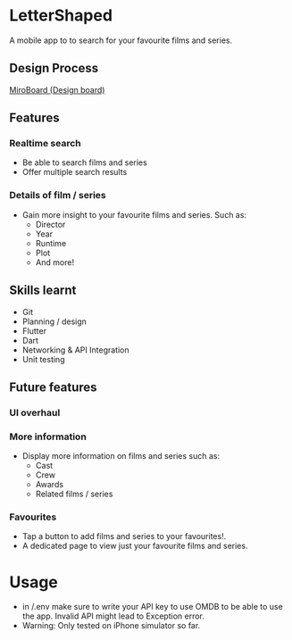 # LetterShaped
A mobile app to to search for your favourite films and series.

## Design Process
[MiroBoard (Design board)](https://miro.com/app/board/uXjVLGx54KI=/?share_link_id=367163497943)

## Features

### Realtime search

* Be able to search films and series 
* Offer multiple search results

### Details of film / series

* Gain more insight to your favourite films and series. Such as:
    * Director
    * Year
    * Runtime
    * Plot
    * And more!

## Skills learnt
* Git
* Planning / design
* Flutter
* Dart
* Networking & API Integration
* Unit testing

## Future features

### UI overhaul

### More information
* Display more information on films and series such as:
    * Cast
    * Crew
    * Awards
    * Related films / series

### Favourites
* Tap a button to add films and series to your favourites!.
* A dedicated page to view just your favourite films and series.

# Usage
* in /.env make sure to write your API key to use OMDB to be able to use the app. Invalid API might lead to Exception error.
* Warning: Only tested on iPhone simulator so far.